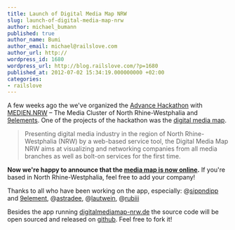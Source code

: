 ```yaml
---
title: Launch of Digital Media Map NRW
slug: launch-of-digital-media-map-nrw
author: michael_bumann
published: true
author_name: Bumi
author_email: michael@railslove.com
author_url: http://
wordpress_id: 1680
wordpress_url: http://blog.railslove.com/?p=1680
published_at: 2012-07-02 15:34:19.000000000 +02:00
categories:
- railslove
---
```

A few weeks ago the we've organized the <a href="http://medien.nrw.de/news/2012/05/02/90-hacker-programmieren-fuer-das-medienland-nrw-auf-dem-advance-hackathon/">Advance Hackathon</a> with <a href="http://medien.nrw.de/">MEDIEN.NRW</a> – The Media Cluster of North Rhine-Westphalia and <a href="http://9elements.com">9elements</a>. One of the projects of the hackathon was the <a href="http://www.digitalmediamap-nrw.de">digital media map</a>.

<blockquote>
Presenting digital media industry in the region of North Rhine-Westphalia (NRW) by a web-based service tool, the Digital Media Map NRW aims at visualizing and networking companies from all media branches as well as bolt-on services for the first time.
</blockquote>

<strong>Now we're happy to announce that the <a href="http://www.digitalmediamap-nrw.de">media map is now online</a>.</strong> If you're based in North Rhine-Westphalia, feel free to add your company!

Thanks to all who have been working on the app, especially: @<a href="http://twitter.com/sippndipp">sippndipp</a> and <a href="http://9elements.com">9element</a>, @<a href="http://twitter.com/astradee">astradee</a>, @<a href="http://twitter.com/lautwein">lautwein</a>, @<a href="http://twitter.com/rubiii">rubiii</a>

Besides the app running <a href="http://www.digitalmediamap-nrw.de/">digitalmediamap-nrw.de</a> the source code will be open sourced and released on <a href="https://github.com/sebastiandeutsch/digital-media-map">github</a>. Feel free to fork it! 
